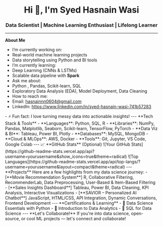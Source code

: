 <h1 align="center">Hi 👋, I'm Syed Hasnain Wasi</h1>
<h3 align="center"> Data Scientist | Machine Learning Enthusiast | Lifelong Learner</h3>

---

**About Me**

-  I’m currently working on:  
  - Real-world machine learning projects 
  - Data storytelling using Python and BI tools
-  I’m currently learning:  
  - Deep Learning (CNNs & LSTMs)
  - Scalable data pipeline with **Spark**
-  Ask me about:  
  - Python , Pandas, Scikit-learn, SQL
  - Exploratory Data Analysis (EDA), Model Deployment, Data Cleaning
-  How to reach me:  
  - Email: hasnainnn0604@gmail.com  
  - LinkedIn: https://www.linkedin.com/in/syed-hasnain-wasi-741b57283
  <!--- Portfolio: [Your Portfolio Link]--!>
- ⚡ Fun fact: I love turning messy data into actionable insights!

---

 **Tech Stack & Tools**

- **Languages**: Python, SQL, R
- **Libraries**: NumPy, Pandas, Matplotlib, Seaborn, Scikit-learn, TensorFlow, PyTorch
- **Data Viz & BI**: Tableau, Power BI, Plotly
- **Databases**: MySQL, MongoDB
- **Cloud & MLOps**: AWS, Docker
- **Tools**: Git, Jupyter, VS Code, Google Colab

---

📈 **GitHub Stats** (Optional)

![Your GitHub Stats](https://github-readme-stats.vercel.app/api?username=yourusername&show_icons=true&theme=radical)
![Top Languages](https://github-readme-stats.vercel.app/api/top-langs/?username=yourusername&layout=compact&theme=radical)

---

 **Projects**

Here are a few highlights from my data science journey:

-  [**Movie Recommendation System**]
  R, Collaborative Filtering, RecommenderLab, Data Preprocessing, User-Based & Item-Based Filtering

-  [**Sales Insights Dashboard**]
  Tableau, Power BI, Data Cleaning, KPI Analysis, Interactive Visualizations

-  [**SAVIOR – Personalized AI Chatbot**]  
  JavaScript, HTML/CSS, API Integration, Dynamic Conversations, Frontend Development

---

 **Certifications & Learning**

- 📜 Data Science Essentials with Python
- 📜 Introduction to Data Analytics
- 📜 SQL for Data Science

---

 **Let's Collaborate!**

If you're into data science, open-source, or cool ML projects — let's connect and collaborate!

